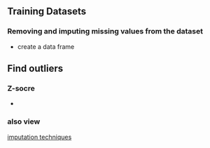 ## Training Datasets
### Removing and imputing missing values from the dataset
- create a data frame
## Find outliers
### Z-socre
- 
### also view 
[imputation techniques](https://scikit-learn.org/stable/modules/impute.html)